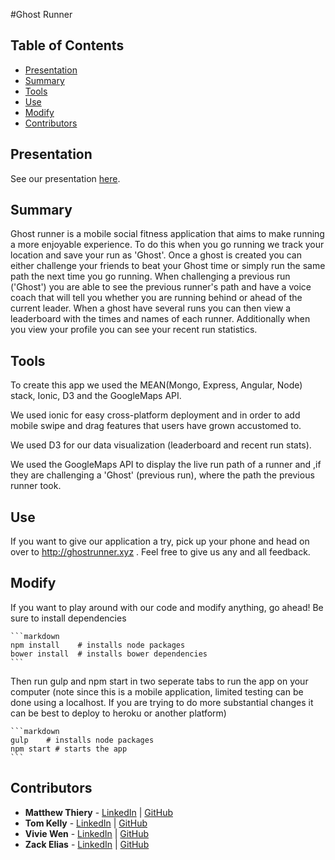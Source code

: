 #Ghost Runner

## Table of Contents

- [Presentation](#resentation)
- [Summary](#summary)
- [Tools](#tools)
- [Use](#use)
- [Modify](#modify)
- [Contributors](#contributors)

## Presentation

See our presentation [here](http://www.fullstackacademy.com/final-projects/ghost-runner-mobile-social-fitness-run-tracking-application).


## Summary

Ghost runner is a mobile social fitness application that aims to make running a more enjoyable experience. To do this when you go running we track your location and save your run as 'Ghost'. Once a ghost is created you can either challenge your friends to beat your Ghost time or simply run the same path the next time you go running. When challenging a previous run ('Ghost') you are able to see the previous runner's path and have a voice coach that will tell you whether you are running behind or ahead of the current leader. When a ghost have several runs you can then view a leaderboard with the times and names of each runner. Additionally when you view your profile you can see your recent run statistics.

## Tools

To create this app we used the MEAN(Mongo, Express, Angular, Node) stack, Ionic, D3 and the GoogleMaps API. 

We used ionic for easy cross-platform deployment and in order to add mobile swipe and drag features that users have grown accustomed to. 

We used D3 for our data visualization (leaderboard and recent run stats). 

We used the GoogleMaps API to display the live run path of a runner and ,if they are challenging a 'Ghost' (previous run), where the path the previous runner took.

## Use

If you want to give our application a try, pick up your phone and head on over to http://ghostrunner.xyz . Feel free to give us any and all feedback.

## Modify

If you want to play around with our code and modify anything, go ahead! 
Be sure to install dependencies

	```markdown
	npm install    # installs node packages
	bower install  # installs bower dependencies
	```

Then run gulp and npm start in two seperate tabs to run the app on your computer (note since this is a mobile application, limited testing can be done using a localhost. If you are trying to do more substantial changes it can be best to deploy to heroku or another platform)

	```markdown
	gulp    # installs node packages
	npm start # starts the app
	```

## Contributors
* __Matthew Thiery__ - [LinkedIn](https://www.linkedin.com/in/matthewthiery) | [GitHub](https://github.com/mbthiery)
* __Tom Kelly__ - [LinkedIn](https://www.linkedin.com/in/thomas-kelly-867155b8) | [GitHub](https://github.com/tmkelly28)
* __Vivie Wen__ - [LinkedIn](	
https://www.linkedin.com/in/hsin-wei-vivie-wen-075ab391) | [GitHub](https://github.com/viviechu)
* __Zack Elias__ - [LinkedIn](	
https://www.linkedin.com/in/zacharyelias) | [GitHub](https://github.com/zelias500)

